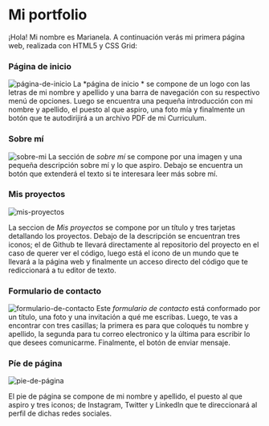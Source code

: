 # Mi portfolio
¡Hola! Mi nombre es Marianela. A continuación verás mi primera página web, realizada con HTML5 y CSS Grid:

### Página de inicio
![página-de-inicio](https://imgur.com/zkmW71D.jpg "página-de-inicio")
La *página de inicio * se compone de un logo con las letras de mi nombre y apellido y una barra de navegación con su respectivo menú de opciones. 
Luego se encuentra una pequeña introducción con mi nombre y apellido, el puesto al que aspiro, una foto mía y finalmente un botón que te autodirijirá a un archivo PDF de mi Curriculum.

### Sobre mí
![sobre-mi](https://imgur.com/xwUVhJp.jpg "sobre-mi")
La sección de *sobre mí*  se compone por una imagen y una pequeña descripción sobre mí y lo que aspiro. Debajo se encuentra un botón que extenderá el texto si te interesara leer más sobre mí.

### Mis proyectos
![mis-proyectos](https://imgur.com/AT4Acg9.jpg "mis-proyectos")

La  seccion de *Mis proyectos* se compone por un título y tres tarjetas detallando los proyectos. 
Debajo de la descripción se encuentran tres iconos; el de Github te llevará directamente al repositorio del proyecto en el caso de querer ver el código, luego está el icono de un mundo que te llevará a la página web y finalmente un acceso directo del código que te rediccionará a tu editor de texto.

### Formulario de contacto
![formulario-de-contacto](https://imgur.com/j6VXHUR.jpg "formulario-de-contacto")
Este *formulario de contacto* está conformado por un título, una foto y una invitación a qué me escribas.
Luego, te vas a encontrar con tres casillas; la primera es para que coloqués tu nombre y apellido, la segunda para tu correo electronico y la última para escribir lo que desees comunicarme.
Finalmente, el botón de enviar mensaje.

### Píe de página
![pie-de-página](https://imgur.com/NgXYbgQ.jpg "pie-de-página")

El pie de página se compone de mi nombre y apellido, el puesto al que aspiro y tres iconos; de Instagram, Twitter y Linkedln que te direccionará al perfil de dichas redes sociales.
